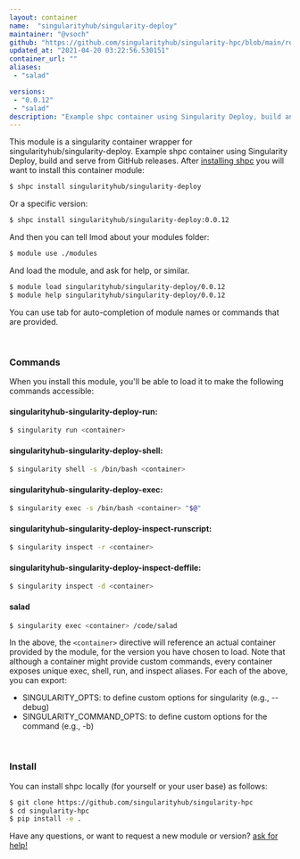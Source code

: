 ```yaml
---
layout: container
name:  "singularityhub/singularity-deploy"
maintainer: "@vsoch"
github: "https://github.com/singularityhub/singularity-hpc/blob/main/registry/singularityhub/singularity-deploy/container.yaml"
updated_at: "2021-04-20 03:22:56.530151"
container_url: ""
aliases:
 - "salad"

versions:
 - "0.0.12"
 - "salad"
description: "Example shpc container using Singularity Deploy, build and serve from GitHub releases."
---
```


This module is a singularity container wrapper for singularityhub/singularity-deploy.
Example shpc container using Singularity Deploy, build and serve from GitHub releases.
After [installing shpc](#install) you will want to install this container module:

```bash
$ shpc install singularityhub/singularity-deploy
```

Or a specific version:

```bash
$ shpc install singularityhub/singularity-deploy:0.0.12
```

And then you can tell lmod about your modules folder:

```bash
$ module use ./modules
```

And load the module, and ask for help, or similar.

```bash
$ module load singularityhub/singularity-deploy/0.0.12
$ module help singularityhub/singularity-deploy/0.0.12
```

You can use tab for auto-completion of module names or commands that are provided.

<br>

### Commands

When you install this module, you'll be able to load it to make the following commands accessible:

#### singularityhub-singularity-deploy-run:

```bash
$ singularity run <container>
```

#### singularityhub-singularity-deploy-shell:

```bash
$ singularity shell -s /bin/bash <container>
```

#### singularityhub-singularity-deploy-exec:

```bash
$ singularity exec -s /bin/bash <container> "$@"
```

#### singularityhub-singularity-deploy-inspect-runscript:

```bash
$ singularity inspect -r <container>
```

#### singularityhub-singularity-deploy-inspect-deffile:

```bash
$ singularity inspect -d <container>
```


#### salad
       
```bash
$ singularity exec <container> /code/salad
```



In the above, the `<container>` directive will reference an actual container provided
by the module, for the version you have chosen to load. Note that although a container
might provide custom commands, every container exposes unique exec, shell, run, and
inspect aliases. For each of the above, you can export:

 - SINGULARITY_OPTS: to define custom options for singularity (e.g., --debug)
 - SINGULARITY_COMMAND_OPTS: to define custom options for the command (e.g., -b)

<br>
  
### Install

You can install shpc locally (for yourself or your user base) as follows:

```bash
$ git clone https://github.com/singularityhub/singularity-hpc
$ cd singularity-hpc
$ pip install -e .
```

Have any questions, or want to request a new module or version? [ask for help!](https://github.com/singularityhub/singularity-hpc/issues)